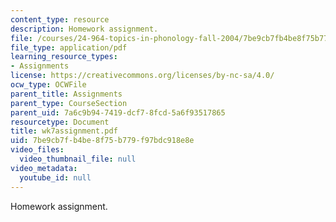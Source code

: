 ```yaml
---
content_type: resource
description: Homework assignment.
file: /courses/24-964-topics-in-phonology-fall-2004/7be9cb7fb4be8f75b779f97bdc918e8e_wk7assignment.pdf
file_type: application/pdf
learning_resource_types:
- Assignments
license: https://creativecommons.org/licenses/by-nc-sa/4.0/
ocw_type: OCWFile
parent_title: Assignments
parent_type: CourseSection
parent_uid: 7a6c9b94-7419-dcf7-8fcd-5a6f93517865
resourcetype: Document
title: wk7assignment.pdf
uid: 7be9cb7f-b4be-8f75-b779-f97bdc918e8e
video_files:
  video_thumbnail_file: null
video_metadata:
  youtube_id: null
---
```

Homework assignment.